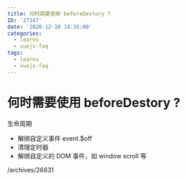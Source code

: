 ```yaml
---
title: 何时需要使用 beforeDestory ?
ID: '27147'
date: '2020-12-10 14:35:00'
categories:
  - learns
  - vuejs-faq
tags:
  - learns
  - vuejs-faq
---
```


# 何时需要使用 beforeDestory ?

生命周期

- 解绑自定义事件 event.$off
- 清理定时器
- 解绑自定义的 DOM 事件，如 window scroll 等

/archives/26831
